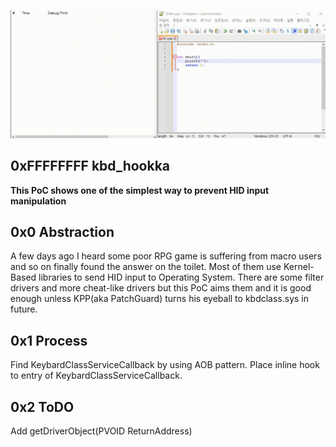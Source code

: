![Claudy](https://github.com/ClaudeoPK/kbd_hookka/blob/main/show.gif?raw=true)
## 0xFFFFFFFF kbd_hookka
**This PoC shows one of the simplest way to prevent HID input manipulation**

## 0x0 Abstraction
  A few days ago I heard some poor RPG game is suffering from macro users and so on finally found the answer on the toilet.
  Most of them use Kernel-Based libraries to send HID input to Operating System.
  There are some filter drivers and more cheat-like drivers but this PoC aims them and it is good enough unless KPP(aka PatchGuard) turns his eyeball to kbdclass.sys in   future.

## 0x1 Process
  Find KeybardClassServiceCallback by using AOB pattern.
  Place inline hook to entry of KeybardClassServiceCallback.

## 0x2 ToDO
  Add getDriverObject(PVOID ReturnAddress)
